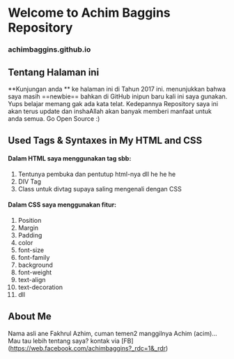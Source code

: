 # Welcome to Achim Baggins Repository
### achimbaggins.github.io

## Tentang Halaman ini
**Kunjungan anda ** ke halaman ini di Tahun 2017 ini. menunjukkan bahwa saya masih ==newbie== bahkan di GitHub inipun baru kali ini saya gunakan. Yups belajar memang gak ada kata telat. Kedepannya Repository saya ini akan terus update dan inshaAllah akan banyak memberi manfaat untuk anda semua. Go Open Source :)

## Used Tags & Syntaxes in My HTML and CSS
#### Dalam HTML saya menggunakan tag sbb:
1. Tentunya pembuka dan pentutup html-nya dll he he he
2. DIV Tag
3. Class untuk divtag supaya saling mengenali dengan CSS

#### Dalam CSS saya menggunakan fitur:
1. Position
2. Margin
3. Padding
4. color
5. font-size
6. font-family
7. background
8. font-weight
9. text-align
10. text-decoration
11. dll

## About Me
Nama asli ane Fakhrul Azhim, cuman temen2 manggilnya Achim (acim)... Mau tau lebih tentang saya? kontak via [FB] (https://web.facebook.com/achimbaggins?_rdc=1&_rdr)

